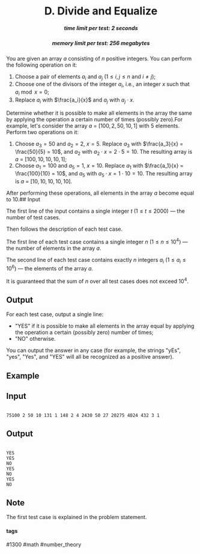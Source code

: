 <h1 style='text-align: center;'> D. Divide and Equalize</h1>

<h5 style='text-align: center;'>time limit per test: 2 seconds</h5>
<h5 style='text-align: center;'>memory limit per test: 256 megabytes</h5>

You are given an array $a$ consisting of $n$ positive integers. You can perform the following operation on it: 

1. Choose a pair of elements $a_i$ and $a_j$ ($1 \le i, j \le n$ and $i \neq j$);
2. Choose one of the divisors of the integer $a_i$, i.e., an integer $x$ such that $a_i \bmod x = 0$;
3. Replace $a_i$ with $\frac{a_i}{x}$ and $a_j$ with $a_j \cdot x$.

 Determine whether it is possible to make all elements in the array the same by applying the operation a certain number of times (possibly zero).For example, let's consider the array $a$ = [$100, 2, 50, 10, 1$] with $5$ elements. Perform two operations on it: 

1. Choose $a_3 = 50$ and $a_2 = 2$, $x = 5$. Replace $a_3$ with $\frac{a_3}{x} = \frac{50}{5} = 10$, and $a_2$ with $a_2 \cdot x = 2 \cdot 5 = 10$. The resulting array is $a$ = [$100, 10, 10, 10, 1$];
2. Choose $a_1 = 100$ and $a_5 = 1$, $x = 10$. Replace $a_1$ with $\frac{a_1}{x} = \frac{100}{10} = 10$, and $a_5$ with $a_5 \cdot x = 1 \cdot 10 = 10$. The resulting array is $a$ = [$10, 10, 10, 10, 10$].

 After performing these operations, all elements in the array $a$ become equal to $10$.## Input

The first line of the input contains a single integer $t$ ($1 \le t \le 2000$) — the number of test cases.

Then follows the description of each test case.

The first line of each test case contains a single integer $n$ ($1 \le n \le 10^4$) — the number of elements in the array $a$.

The second line of each test case contains exactly $n$ integers $a_i$ ($1 \le a_i \le 10^6$) — the elements of the array $a$.

It is guaranteed that the sum of $n$ over all test cases does not exceed $10^4$.

## Output

For each test case, output a single line: 

* "YES" if it is possible to make all elements in the array equal by applying the operation a certain (possibly zero) number of times;
* "NO" otherwise.

You can output the answer in any case (for example, the strings "yEs", "yes", "Yes", and "YES" will all be recognized as a positive answer).

## Example

## Input


```

75100 2 50 10 131 1 148 2 4 2430 50 27 20275 4024 432 3 1
```
## Output


```

YES
YES
NO
YES
NO
YES
NO

```
## Note

The first test case is explained in the problem statement.



#### tags 

#1300 #math #number_theory 